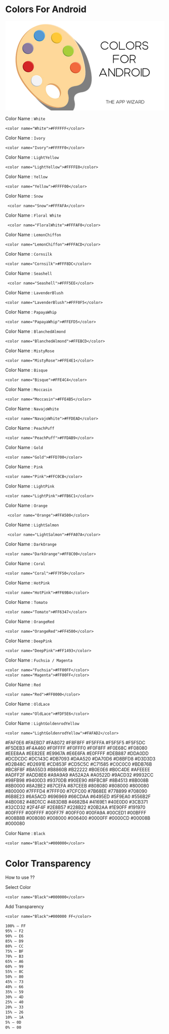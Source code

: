 # Colors For Android

![Image of Header](https://github.com/TheAppWizard/Colors-For-Android/blob/main/headerGit.png)

 
 Color Name : `White`
 ```
 <color name="White">#FFFFFF</color>
 ```
 Color Name : `Ivory`
 ```
 <color name="Ivory">#FFFFF0</color>
  ```
 Color Name : `LightYellow`
 ```
 <color name="LightYellow">#FFFFE0</color>
  ```
  
 Color Name : `Yellow`
 ```
 <color name="Yellow">#FFFF00</color>
  ```

Color Name : `Snow`
 ```
  <color name="Snow">#FFFAFA</color>
  ```
  
 Color Name : `Floral White`
 ```
  <color name="FloralWhite">#FFFAF0</color>
  ```
  
 Color Name : `LemonChiffon`
 ```
 <color name="LemonChiffon">#FFFACD</color>
  ```
 
 Color Name : `Cornsilk`
 ```
 <color name="Cornsilk">#FFF8DC</color>
  ```
  
 Color Name : `Seashell`
 ```
  <color name="Seashell">#FFF5EE</color>
  ```
  
 Color Name : `LavenderBlush`
 ```
<color name="LavenderBlush">#FFF0F5</color>
  ```  
 
 Color Name : `PapayaWhip`
 ```
<color name="PapayaWhip">#FFEFD5</color>
  ```  
  
  Color Name : `BlanchedAlmond`
 ```
 <color name="BlanchedAlmond">#FFEBCD</color>
  ```   
  
 Color Name : `MistyRose`
 ```
<color name="MistyRose">#FFE4E1</color>
  ```   

 Color Name : `Bisque`
 ```
<color name="Bisque">#FFE4C4</color>
  ```  
  
Color Name : `Moccasin`
 ```
<color name="Moccasin">#FFE4B5</color>
  ``` 
  
Color Name : `NavajoWhite`
 ```
 <color name="NavajoWhite">#FFDEAD</color>
  ```   
  
Color Name : `PeachPuff`
 ```
 <color name="PeachPuff">#FFDAB9</color>
  ```  
  
 Color Name : `Gold`
 ```
 <color name="Gold">#FFD700</color>
  ```  
  
 Color Name : `Pink`
 ```
 <color name="Pink">#FFC0CB</color>
  ```  
  
 Color Name : `LightPink`
 ```
 <color name="LightPink">#FFB6C1</color>
  ```
  
 Color Name : `Orange`
 ```
  <color name="Orange">#FFA500</color>
  ``` 
  
  Color Name : `LightSalmon`
 ```
  <color name="LightSalmon">#FFA07A</color>
  ```

  Color Name : `DarkOrange`
 ```
 <color name="DarkOrange">#FF8C00</color>
  ```

  Color Name : `Coral`
 ```
 <color name="Coral">#FF7F50</color>
  ```
  
  Color Name : `HotPink`
 ```
 <color name="HotPink">#FF69B4</color>
  ```
  
 Color Name : `Tomato`
 ```
 <color name="Tomato">#FF6347</color>
  ```
  
 Color Name : `OrangeRed`
 ```
 <color name="OrangeRed">#FF4500</color>
  ```
  
 Color Name : `DeepPink`
 ```
 <color name="DeepPink">#FF1493</color>
  ```
  
 Color Name : `Fuchsia / Magenta`
 ```
 <color name="Fuchsia">#FF00FF</color>
 <color name="Magenta">#FF00FF</color>
  ```
  
 Color Name : `Red`
 ```
 <color name="Red">#FF0000</color>
  ```
  Color Name : `OldLace`
 ```
 <color name="OldLace">#FDF5E6</color>
  ```
  
  Color Name : `LightGoldenrodYellow`
 ```
 <color name="LightGoldenrodYellow">#FAFAD2</color>
  ```

 
 <color name="Linen">#FAF0E6</color>
 <color name="AntiqueWhite">#FAEBD7</color>
 <color name="Salmon">#FA8072</color>
 <color name="GhostWhite">#F8F8FF</color>
 <color name="MintCream">#F5FFFA</color>
 <color name="WhiteSmoke">#F5F5F5</color>
 <color name="Beige">#F5F5DC</color>
 <color name="Wheat">#F5DEB3</color>
 <color name="SandyBrown">#F4A460</color>
 <color name="Azure">#F0FFFF</color>
 <color name="Honeydew">#F0FFF0</color>
 <color name="AliceBlue">#F0F8FF</color>
 <color name="Khaki">#F0E68C</color>
 <color name="LightCoral">#F08080</color>
 <color name="PaleGoldenrod">#EEE8AA</color>
 <color name="Violet">#EE82EE</color>
 <color name="DarkSalmon">#E9967A</color>
 <color name="Lavender">#E6E6FA</color>
 <color name="LightCyan">#E0FFFF</color>
 <color name="BurlyWood">#DEB887</color>
 <color name="Plum">#DDA0DD</color>
 <color name="Gainsboro">#DCDCDC</color>
 <color name="Crimson">#DC143C</color>
 <color name="PaleVioletRed">#DB7093</color>
 <color name="Goldenrod">#DAA520</color>
 <color name="Orchid">#DA70D6</color>
 <color name="Thistle">#D8BFD8</color>
 <color name="LightGrey">#D3D3D3</color>
 <color name="Tan">#D2B48C</color>
 <color name="Chocolate">#D2691E</color>
 <color name="Peru">#CD853F</color>
 <color name="IndianRed">#CD5C5C</color>
 <color name="MediumVioletRed">#C71585</color>
 <color name="Silver">#C0C0C0</color>
 <color name="DarkKhaki">#BDB76B</color>
 <color name="RosyBrown">#BC8F8F</color>
 <color name="MediumOrchid">#BA55D3</color>
 <color name="DarkGoldenrod">#B8860B</color>
 <color name="FireBrick">#B22222</color>
 <color name="PowderBlue">#B0E0E6</color>
 <color name="LightSteelBlue">#B0C4DE</color>
 <color name="PaleTurquoise">#AFEEEE</color>
 <color name="GreenYellow">#ADFF2F</color>
 <color name="LightBlue">#ADD8E6</color>
 <color name="DarkGray">#A9A9A9</color>
 <color name="Brown">#A52A2A</color>
 <color name="Sienna">#A0522D</color>
 <color name="YellowGreen">#9ACD32</color>
 <color name="DarkOrchid">#9932CC</color>
 <color name="PaleGreen">#98FB98</color>
 <color name="DarkViolet">#9400D3</color>
 <color name="MediumPurple">#9370DB</color>
 <color name="LightGreen">#90EE90</color>
 <color name="DarkSeaGreen">#8FBC8F</color>
 <color name="SaddleBrown">#8B4513</color>
 <color name="DarkMagenta">#8B008B</color>
 <color name="DarkRed">#8B0000</color>
 <color name="BlueViolet">#8A2BE2</color>
 <color name="LightSkyBlue">#87CEFA</color>
 <color name="SkyBlue">#87CEEB</color>
 <color name="Gray">#808080</color>
 <color name="Olive">#808000</color>
 <color name="Purple">#800080</color>
 <color name="Maroon">#800000</color>
 <color name="Aquamarine">#7FFFD4</color>
 <color name="Chartreuse">#7FFF00</color>
 <color name="LawnGreen">#7CFC00</color>
 <color name="MediumSlateBlue">#7B68EE</color>
 <color name="LightSlateGray">#778899</color>
 <color name="SlateGray">#708090</color>
 <color name="OliveDrab">#6B8E23</color>
 <color name="SlateBlue">#6A5ACD</color>
 <color name="DimGray">#696969</color>
 <color name="MediumAquamarine">#66CDAA</color>
 <color name="CornflowerBlue">#6495ED</color>
 <color name="CadetBlue">#5F9EA0</color>
 <color name="DarkOliveGreen">#556B2F</color>
 <color name="Indigo">#4B0082</color>
 <color name="MediumTurquoise">#48D1CC</color>
 <color name="DarkSlateBlue">#483D8B</color>
 <color name="SteelBlue">#4682B4</color>
 <color name="RoyalBlue">#4169E1</color>
 <color name="Turquoise">#40E0D0</color>
 <color name="MediumSeaGreen">#3CB371</color>
 <color name="LimeGreen">#32CD32</color>
 <color name="DarkSlateGray">#2F4F4F</color>
 <color name="SeaGreen">#2E8B57</color>
 <color name="ForestGreen">#228B22</color>
 <color name="LightSeaGreen">#20B2AA</color>
 <color name="DodgerBlue">#1E90FF</color>
 <color name="MidnightBlue">#191970</color>
 <color name="Aqua">#00FFFF</color>
 <color name="Cyan">#00FFFF</color>
 <color name="SpringGreen">#00FF7F</color>
 <color name="Lime">#00FF00</color>
 <color name="MediumSpringGreen">#00FA9A</color>
 <color name="DarkTurquoise">#00CED1</color>
 <color name="DeepSkyBlue">#00BFFF</color>
 <color name="DarkCyan">#008B8B</color>
 <color name="Teal">#008080</color>
 <color name="Green">#008000</color>
 <color name="DarkGreen">#006400</color>
 <color name="Blue">#0000FF</color>
 <color name="MediumBlue">#0000CD</color>
 <color name="DarkBlue">#00008B</color>
 <color name="Navy">#000080</color>
 
 
 Color Name : `Black`
 ```
<color name="Black">#000000</color>
  ```

# Color Transparency 
How to use ??

Select Color
  ```
<color name="Black">#000000</color>
  ```
Add Transparency  
 
   ```
<color name="Black">#000000 FF</color>
  ```

```
100% — FF
95% — F2
90% — E6
85% — D9
80% — CC
75% — BF
70% — B3
65% — A6
60% — 99
55% — 8C
50% — 80
45% — 73
40% — 66
35% — 59
30% — 4D
25% — 40
20% — 33
15% — 26
10% — 1A
5% — 0D
0% — 00
```


  
 
 

